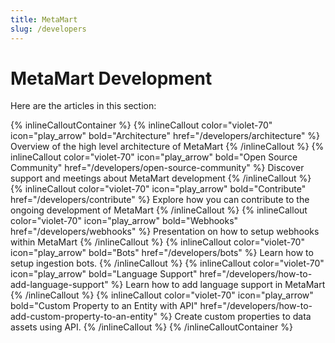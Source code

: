 ```yaml
---
title: MetaMart
slug: /developers
---
```


# MetaMart Development

Here are the articles in this section:

{% inlineCalloutContainer %}
  {% inlineCallout
    color="violet-70"
    icon="play_arrow"
    bold="Architecture"
    href="/developers/architecture" %}
    Overview of the high level architecture of MetaMart 
  {% /inlineCallout %}
  {% inlineCallout
    color="violet-70"
    icon="play_arrow"
    bold="Open Source Community"
    href="/developers/open-source-community" %}
    Discover support and meetings about MetaMart development 
  {% /inlineCallout %}
  {% inlineCallout
    color="violet-70"
    icon="play_arrow"
    bold="Contribute"
    href="/developers/contribute" %}
    Explore how you can contribute to the ongoing development of MetaMart
  {% /inlineCallout %}
  {% inlineCallout
    color="violet-70"
    icon="play_arrow"
    bold="Webhooks"
    href="/developers/webhooks" %}
    Presentation on how to setup webhooks within MetaMart
  {% /inlineCallout %}
  {% inlineCallout
    color="violet-70"
    icon="play_arrow"
    bold="Bots"
    href="/developers/bots" %}
    Learn how to setup ingestion bots.
  {% /inlineCallout %}
  {% inlineCallout
    color="violet-70"
    icon="play_arrow"
    bold="Language Support"
    href="/developers/how-to-add-language-support" %}
    Learn how to add language support in MetaMart
  {% /inlineCallout %}
    {% inlineCallout
    color="violet-70"
    icon="play_arrow"
    bold="Custom Property to an Entity with API"
    href="/developers/how-to-add-custom-property-to-an-entity" %}
    Create custom properties to data assets using API.
  {% /inlineCallout %}
{% /inlineCalloutContainer %}
